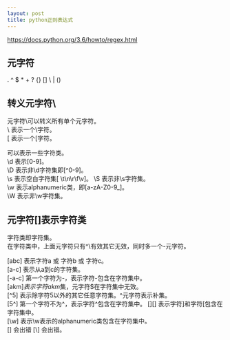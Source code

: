 ```yaml
---
layout: post
title: python正则表达式
---
```


https://docs.python.org/3.6/howto/regex.html

## 元字符
. ^ $ * + ? {} [] \ | ()  


## 转义元字符\  

元字符\可以转义所有单个元字符。  
\\ 表示一个\字符。  
\[ 表示一个[字符。  

可以表示一些字符类。  
\d 表示[0-9]。  
\D 表示非\d字符集即[^0-9]。  
\s 表示空白字符集[ \t\n\r\f\v]。
\S 表示非\s字符集。  
\w 表示alphanumeric类，即[a-zA-Z0-9_]。  
\W 表示非\w字符集。  


## 元字符[]表示字符类
字符类即字符集。  
在字符类中，上面元字符只有^\有效其它无效，同时多一个-元字符。  

[abc] 表示字符a 或 字符b 或 字符c。  
[a-c] 表示从a到c的字符集。  
[-a-c] 第一个字符为-，表示字符-包含在字符集中。  
[akm$] 表示字符akm$集，元字符$在字符集中无效。  
[^5] 表示除字符5以外的其它任意字符集。^元字符表示补集。  
[5^] 第一个字符不为^，表示字符^包含在字符集中。
[][] 表示字符]和字符[包含在字符集中。  
[\w] 表示\w表示的alphanumeric类包含在字符集中。  
[\] 会出错
[\\] 会出错。  

